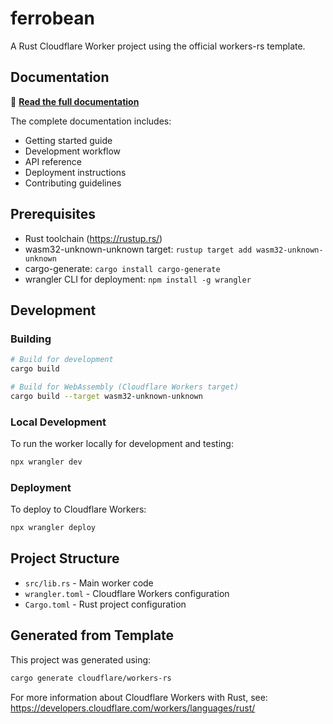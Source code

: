 # ferrobean

A Rust Cloudflare Worker project using the official workers-rs template.

## Documentation

📖 **[Read the full documentation](https://alycda.github.io/ferrobean/)**

The complete documentation includes:
- Getting started guide
- Development workflow
- API reference
- Deployment instructions
- Contributing guidelines

## Prerequisites

- Rust toolchain (https://rustup.rs/)
- wasm32-unknown-unknown target: `rustup target add wasm32-unknown-unknown`
- cargo-generate: `cargo install cargo-generate`
- wrangler CLI for deployment: `npm install -g wrangler`

## Development

### Building

```bash
# Build for development
cargo build

# Build for WebAssembly (Cloudflare Workers target)
cargo build --target wasm32-unknown-unknown
```

### Local Development

To run the worker locally for development and testing:

```bash
npx wrangler dev
```

### Deployment

To deploy to Cloudflare Workers:

```bash
npx wrangler deploy
```

## Project Structure

- `src/lib.rs` - Main worker code
- `wrangler.toml` - Cloudflare Workers configuration
- `Cargo.toml` - Rust project configuration

## Generated from Template

This project was generated using:
```bash
cargo generate cloudflare/workers-rs
```

For more information about Cloudflare Workers with Rust, see:
https://developers.cloudflare.com/workers/languages/rust/
